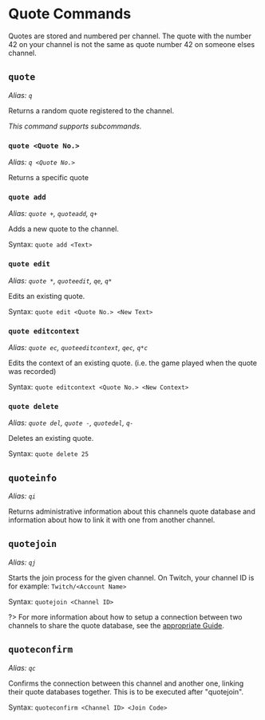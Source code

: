 # Quote Commands

Quotes are stored and numbered per channel. The quote with the number 42 on your channel is not the same as quote number
42 on someone elses channel.

## `quote`

_Alias: `q`_

Returns a random quote registered to the channel.

_This command supports subcommands._

### `quote <Quote No.>`

_Alias: `q <Quote No.>`_

Returns a specific quote

### `quote add`

_Alias: `quote +`, `quoteadd`, `q+`_

Adds a new quote to the channel.

Syntax: `quote add <Text>`

### `quote edit`

_Alias: `quote *`, `quoteedit`, `qe`, `q*`_

Edits an existing quote.

Syntax: `quote edit <Quote No.> <New Text>`

### `quote editcontext`

_Alias: `quote ec`, `quoteeditcontext`, `qec`, `q*c`_

Edits the context of an existing quote. (i.e. the game played when the quote was recorded)

Syntax: `quote editcontext <Quote No.> <New Context>`

### `quote delete`

_Alias: `quote del`, `quote -`, `quotedel`, `q-`_

Deletes an existing quote.

Syntax: `quote delete 25`

## `quoteinfo`

_Alias: `qi`_

Returns administrative information about this channels quote database and information about how to link it with one from
another channel.

## `quotejoin`

_Alias: `qj`_

Starts the join process for the given channel. On Twitch, your channel ID is for example: `Twitch/<Account Name>`

Syntax: `quotejoin <Channel ID>`

?> For more information about how to setup a connection between two channels to share the quote database, see
the [appropriate Guide](guides/quote-join.md).

## `quoteconfirm`

_Alias: `qc`_

Confirms the connection between this channel and another one, linking their quote databases together. This is to be
executed after "quotejoin".

Syntax: `quoteconfirm <Channel ID> <Join Code>`
